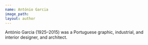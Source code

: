 ```yaml
---
name: António Garcia
image_path:
layout: author
---
```

António Garcia (1925–2015) was a Portuguese graphic, industrial, and interior designer, and architect.
